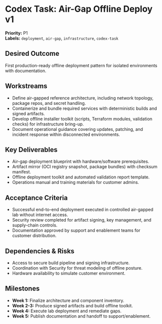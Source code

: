 # Codex Task: Air-Gap Offline Deploy v1

**Priority:** P1  
**Labels:** `deployment`, `air-gap`, `infrastructure`, `codex-task`

## Desired Outcome

First production-ready offline deployment pattern for isolated environments with documentation.

## Workstreams

- Define air-gapped reference architecture, including network topology, package repos, and secret handling.
- Containerize and bundle required services with deterministic builds and signed artifacts.
- Develop offline installer toolkit (scripts, Terraform modules, validation checks) for infrastructure bring-up.
- Document operational guidance covering updates, patching, and incident response within disconnected environments.

## Key Deliverables

- Air-gap deployment blueprint with hardware/software prerequisites.
- Artifact mirror (OCI registry snapshot, package bundles) with checksum manifest.
- Offline deployment toolkit and automated validation report template.
- Operations manual and training materials for customer admins.

## Acceptance Criteria

- Successful end-to-end deployment executed in controlled air-gapped lab without internet access.
- Security review completed for artifact signing, key management, and supply-chain controls.
- Documentation approved by support and enablement teams for customer distribution.

## Dependencies & Risks

- Access to secure build pipeline and signing infrastructure.
- Coordination with Security for threat modeling of offline posture.
- Hardware availability to simulate customer environment.

## Milestones

- **Week 1:** Finalize architecture and component inventory.
- **Week 2-3:** Produce signed artifacts and build offline toolkit.
- **Week 4:** Execute lab deployment and remediate gaps.
- **Week 5:** Publish documentation and handoff to support/enablement.

